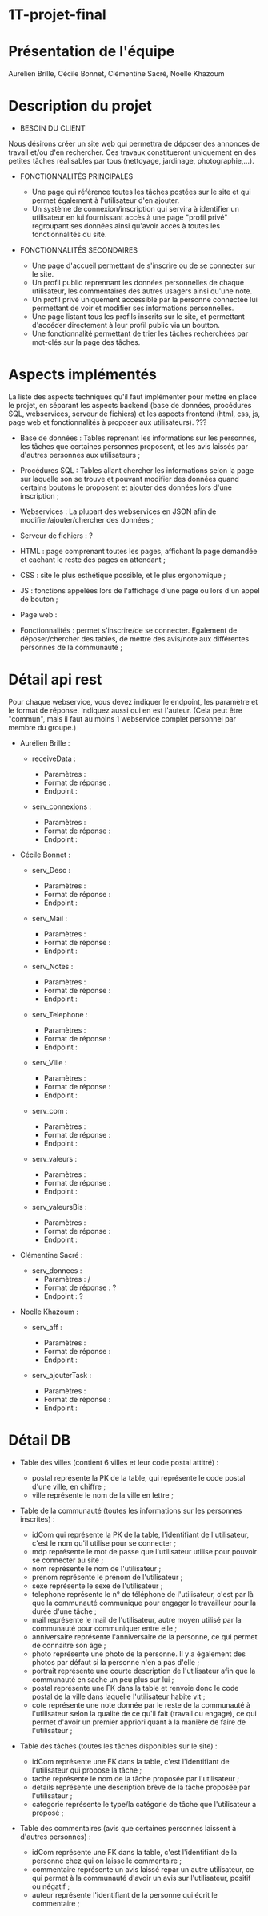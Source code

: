 # 1T-projet-final

# Présentation de l'équipe
Aurélien Brille, Cécile Bonnet, Clémentine Sacré, Noelle Khazoum

# Description du projet
  - BESOIN DU CLIENT
  
Nous désirons créer un site web qui permettra de déposer des annonces de travail et/ou d'en rechercher. Ces travaux constitueront uniquement en des petites tâches réalisables par tous (nettoyage, jardinage, photographie,...).


  - FONCTIONNALITÉS PRINCIPALES
  
    - Une page qui référence toutes les tâches postées sur le site et qui permet également à l'utilisateur d'en ajouter.
    - Un système de connexion/inscription qui servira à identifier un utilisateur en lui fournissant accès à une page "profil privé"           regroupant ses données ainsi qu'avoir accès à toutes les fonctionnalités du site.

  - FONCTIONNALITÉS SECONDAIRES
    
    - Une page d'accueil permettant de s'inscrire ou de se connecter sur le site.
    - Un profil public reprennant les données personnelles de chaque utilisateur, les commentaires des autres usagers ainsi qu'une note.
    - Un profil privé uniquement accessible par la personne connectée lui permettant de voir et modifier ses informations personnelles.
    - Une page listant tous les profils inscrits sur le site, et permettant d'accéder directement à leur profil public via un boutton.
    - Une fonctionnalité permettant de trier les tâches recherchées par mot-clés sur la page des tâches.

# Aspects implémentés
La liste des aspects techniques qu'il faut implémenter pour mettre en place le projet, en séparant les aspects backend (base de données, procédures SQL, webservices, serveur de fichiers) et les aspects frontend (html, css, js, page web et fonctionnalités à proposer aux utilisateurs). ???

  - Base de données : Tables reprenant les informations sur les personnes, les tâches que certaines personnes proposent, et les avis laissés par d'autres personnes aux utilisateurs ;
  - Procédures SQL : Tables allant chercher les informations selon la page sur laquelle son se trouve et pouvant modifier des données quand certains boutons le proposent et ajouter des données lors d'une inscription ;
  - Webservices : La plupart des webservices en JSON afin de modifier/ajouter/chercher des données ;
  - Serveur de fichiers : ?
  
  - HTML : page comprenant toutes les pages, affichant la page demandée et cachant le reste des pages en attendant ;
  - CSS : site le plus esthétique possible, et le plus ergonomique ; 
  - JS : fonctions appelées lors de l'affichage d'une page ou lors d'un appel de bouton ;
  - Page web : 
  - Fonctionnalités : permet s'inscrire/de se connecter. Egalement de déposer/chercher des tables, de mettre des avis/note aux différentes personnes de la communauté ;

# Détail api rest
Pour chaque webservice, vous devez indiquer le endpoint, les paramètre et le format de réponse. Indiquez aussi qui en est l'auteur. (Cela peut être "commun", mais il faut au moins 1 webservice complet personnel par membre du groupe.)

- Aurélien Brille :
    - receiveData :
      - Paramètres :
      - Format de réponse :
      - Endpoint  :
      
    - serv_connexions :
      - Paramètres :
      - Format de réponse :
      - Endpoint  :
 
- Cécile Bonnet :
    - serv_Desc :
      - Paramètres :
      - Format de réponse :
      - Endpoint  :
                
    - serv_Mail :
      - Paramètres :
      - Format de réponse :
      - Endpoint  :
                
    - serv_Notes :
      - Paramètres :
      - Format de réponse :
      - Endpoint  :
                
    - serv_Telephone :
      - Paramètres :
      - Format de réponse :
      - Endpoint  :
                
    - serv_Ville :
      - Paramètres :
      - Format de réponse :
      - Endpoint  :
               
    - serv_com :
      - Paramètres :
      - Format de réponse :
      - Endpoint  :
                
    - serv_valeurs :
      - Paramètres :
      - Format de réponse :
      - Endpoint  :
                
    - serv_valeursBis :
      - Paramètres :
      - Format de réponse :
      - Endpoint  :
                
- Clémentine Sacré :
    - serv_donnees :
      - Paramètres : /
      - Format de réponse : ? 
      - Endpoint  : ?
 
 - Noelle Khazoum :
    - serv_aff :
      - Paramètres :
      - Format de réponse :
      - Endpoint  :
                
    - serv_ajouterTask :
      - Paramètres :
      - Format de réponse :
      - Endpoint  :
               
  
# Détail DB
- Table des villes (contient 6 villes et leur code postal attitré) :
    - postal représente la PK de la table, qui représente le code postal d'une ville, en chiffre ;
    - ville représente le nom de la ville en lettre ;
    
- Table de la communauté (toutes les informations sur les personnes inscrites) :
    - idCom qui représente la PK de la table, l'identifiant de l'utilisateur, c'est le nom qu'il utilise pour se connecter ;
    - mdp représente le mot de passe que l'utilisateur utilise pour pouvoir se connecter au site ;
    - nom représente le nom de l'utilisateur ;
    - prenom représente le prénom de l'utilisateur ;
    - sexe représente le sexe de l'utilisateur ;
    - telephone représente le n° de téléphone de l'utilisateur, c'est par là que la communauté communique pour engager le travailleur pour la durée d'une tâche ;
    - mail représente le mail de l'utilisateur, autre moyen utilisé par la communauté pour communiquer entre elle ;
    - anniversaire représente l'anniversaire de la personne, ce qui permet de connaitre son âge ;
    - photo représente une photo de la personne. Il y a également des photos par défaut si la personne n'en a pas d'elle ;
    - portrait représente une courte description de l'utilisateur afin que la communauté en sache un peu plus sur lui ;
    - postal représente une FK dans la table et renvoie donc le code postal de la ville dans laquelle l'utilisateur habite vit ;
    - cote représente une note donnée par le reste de la communauté à l'utilisateur selon la qualité de ce qu'il fait (travail ou engage), ce qui permet d'avoir un premier appriori quant à la manière de faire de l'utilisateur  ;
    
- Table des tâches (toutes les tâches disponibles sur le site) :
    - idCom représente une FK dans la table, c'est l'identifiant de l'utilisateur qui propose la tâche ;
    - tache représente le nom de la tâche proposée par l'utilisateur ;
    - details représente une description brève de la tâche proposée par l'utilisateur ;
    - categorie représente le type/la catégorie de tâche que l'utilisateur a proposé ;
    
- Table des commentaires (avis que certaines personnes laissent à d'autres personnes) : 
    - idCom représente une FK dans la table, c'est l'identifiant de la personne chez qui on laisse le commentaire ;
    - commentaire représente un avis laissé repar un autre utilisateur, ce qui permet à la communauté d'avoir un avis sur l'utilisateur, positif ou négatif ;
    - auteur représente l'identifiant de la personne qui écrit le commentaire ;
